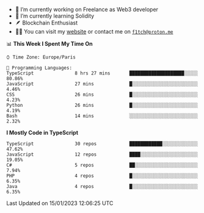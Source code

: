 - 🔭 I’m currently working on Freelance as Web3 developer
- 🌱 I’m currently learning Solidity
- 🪶 Blockchain Enthusiast
- 👨‍💻 You can visit my [website](https://f1tch.xyz) or contact me on [`f1tch@proton.me`](mailto:f1tch@proton.me)

<!--START_SECTION:waka-->
📊 **This Week I Spent My Time On** 

```text
⌚︎ Time Zone: Europe/Paris

💬 Programming Languages: 
TypeScript               8 hrs 27 mins       ████████████████████░░░░░   80.86% 
JavaScript               27 mins             █░░░░░░░░░░░░░░░░░░░░░░░░   4.46% 
CSS                      26 mins             █░░░░░░░░░░░░░░░░░░░░░░░░   4.23% 
Python                   26 mins             █░░░░░░░░░░░░░░░░░░░░░░░░   4.19% 
Bash                     14 mins             ░░░░░░░░░░░░░░░░░░░░░░░░░   2.32%

```

**I Mostly Code in TypeScript** 

```text
TypeScript               30 repos            ████████████░░░░░░░░░░░░░   47.62% 
JavaScript               12 repos            ████░░░░░░░░░░░░░░░░░░░░░   19.05% 
C#                       5 repos             ██░░░░░░░░░░░░░░░░░░░░░░░   7.94% 
PHP                      4 repos             █░░░░░░░░░░░░░░░░░░░░░░░░   6.35% 
Java                     4 repos             █░░░░░░░░░░░░░░░░░░░░░░░░   6.35%

```



 Last Updated on 15/01/2023 12:06:25 UTC
<!--END_SECTION:waka-->

